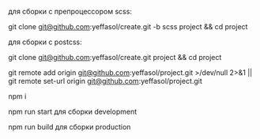 для сборки с препроцессором scss:

git clone git@github.com:yeffasol/create.git -b scss project && cd project

для сборки с postcss: 

git clone git@github.com:yeffasol/create.git project && cd project



git remote add origin git@github.com:yeffasol/project.git >/dev/null 2>&1 || git remote set-url origin git@github.com:yeffasol/project.git

npm i

npm run start для сборки development

npm run build для сборки production
